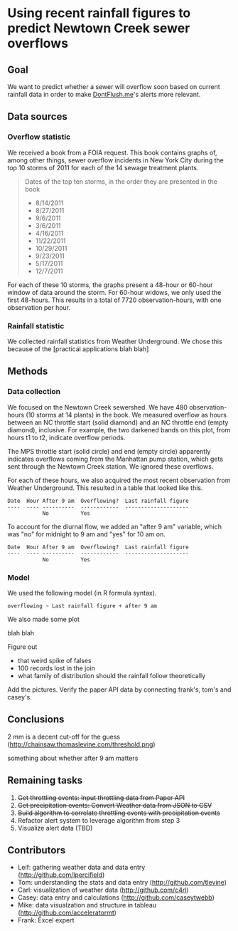 Using recent rainfall figures to predict Newtown Creek sewer overflows
===

## Goal
We want to predict whether a sewer will overflow soon based on current
rainfall data in order to make [DontFlush.me](http://dontflush.me)'s alerts
more relevant.


## Data sources

### Overflow statistic
We received a book from a FOIA request. This book contains graphs of, among
other things, sewer overflow incidents in New York City during the top 10
storms of 2011 for each of the 14 sewage treatment plants.

> Dates of the top ten storms, in the order they are presented in the book
> 
> * 8/14/2011
> * 8/27/2011
> * 9/6/2011
> * 3/6/2011
> * 4/16/2011
> * 11/22/2011
> * 10/29/2011
> * 9/23/2011
> * 5/17/2011
> * 12/7/2011

For each of these 10 storms, the graphs present a 48-hour or 60-hour window
of data around the storm. For 60-hour widows, we only used the first 48-hours.
This results in a total of 7720 observation-hours, with one observation per
hour.

<!-- @todo picture of the book and a plot from it -->

### Rainfall statistic
We collected rainfall statistics from Weather Underground. We chose this
because of the [practical applications blah blah]


## Methods

### Data collection
We focused on the Newtown Creek sewershed. We have 480 observation-hours
(10 storms at 14 plants) in the book. We measured overflow as hours between
an NC throttle start (solid diamond) and an NC throttle end (empty diamond),
inclusive. For example, the two darkened bands on this plot, from hours t1
to t2, indicate overflow periods.

<!-- picture with dots -->

The MPS throttle start (solid circle) and end (empty circle) apparently
indicates overflows coming from the Manhattan pump station, which gets sent
through the Newtown Creek station. We ignored these overflows.

For each of these hours, we also acquired the most recent observation from
Weather Underground. This resulted in a table that looked like this.

    Date  Hour After 9 am  Overflowing?  Last rainfall figure
    ----  ---- ----------  ------------  --------------------
               No          Yes

To account for the diurnal flow, we added an "after 9 am" variable, which was
"no" for midnight to 9 am and "yes" for 10 am on.

    Date  Hour After 9 am  Overflowing?  Last rainfall figure
    ----  ---- ----------  ------------  --------------------
               No          Yes

### Model
We used the following model (in R formula syntax).

    overflowing ~ Last rainfall figure + after 9 am

We also made some plot

blah blah


Figure out
* that weird spike of falses
* 100 records lost in the join
* what family of distribution should the rainfall follow theoretically

Add the pictures.
Verify the paper API data by connecting frank's, tom's and casey's.

## Conclusions
2 mm is a decent cut-off for the guess (http://chainsaw.thomaslevine.com/threshold.png)

something about whether after 9 am matters








## Remaining tasks

1. ~~Get throttling events: Input throttling data from Paper API~~
2. ~~Get precipitation events: Convert Weather data from JSON to CSV~~
3. ~~Build algorithm to correlate throttling events with precipitation events~~
4. Refactor alert system to leverage algorithm from step 3
5. Visualize alert data (TBD)

## Contributors
* Leif: gathering weather data and data entry (http://github.com/lpercifield)
* Tom: understanding the stats and data entry (http://github.com/tlevine)
* Carl: visualization of weather data (http://github.com/c4rl)
* Casey: data entry and calculations (http://github.com/caseytwebb)
* Mike: data visualzation and structure in tableau (http://github.com/acceleratormt)
* Frank: Excel expert
